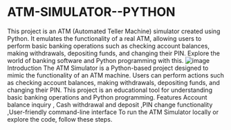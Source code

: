 # ATM-SIMULATOR--PYTHON
This project is an ATM (Automated Teller Machine) simulator created using Python. It emulates the functionality of a real ATM, allowing users to perform basic banking operations such as checking account balances, making withdrawals, depositing funds, and changing their PIN. Explore the world of banking software and Python programming with this.
![image](https://github.com/user-attachments/assets/20f21d39-5c8a-42a2-80f9-401e560fc672)
Introduction
The ATM Simulator is a Python-based project designed to mimic the functionality of an ATM machine. Users can perform actions such as checking account balances, making withdrawals, depositing funds, and changing their PIN. This project is an educational tool for understanding basic banking operations and Python programming.
Features Account balance inquiry , Cash withdrawal and deposit ,PIN change functionality ,User-friendly command-line interface
To run the ATM Simulator locally or explore the code, follow these steps.
